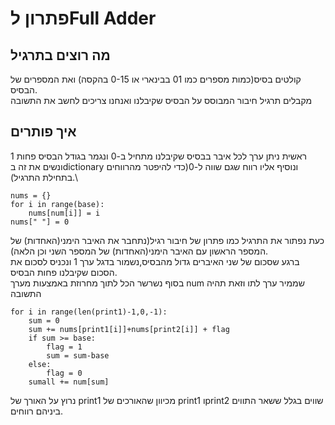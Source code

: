 # פתרון לFull Adder
## מה רוצים בתרגיל
קולטים בסיס(כמות מספרים כמו 01 בבינארי או 0-15 בהקסה) ואת המספרים של הבסיס.\
מקבלים תרגיל חיבור המבוסס על הבסיס שקיבלנו ואנחנו צריכים לחשב את התשובה
## איך פותרים
ראשית ניתן ערך לכל איבר בבסיס שקיבלנו מתחיל ב-0 ונגמר בגודל הבסיס פחות 1 ונשים את זה בdictionary ונוסיף אליו רווח שגם שווה ל-0(כדי להיפטר מהרווחים בתחילת התרגיל).\
```
nums = {}
for i in range(base):
    nums[num[i]] = i
nums[" "] = 0
```
כעת נפתור את התרגיל כמו פתרון של חיבור רגיל(נתחבר את האיבר הימני(האחדות) של המספר הראשון עם האיבר הימני(האחדות) של המספר השני וכן הלאה).\
ברגע שסכום של שני האיברים גדול מהבסיס,נשמור בדגל ערך 1 ונכניס לסכום את הסכום שקיבלנו פחות הבסיס.\
בסוף נשרשר הכל לתוך מחרוזת באמצעות מערך num שממיר ערך לתו וזאת תהיה התשובה
```
for i in range(len(print1)-1,0,-1):
    sum = 0
    sum += nums[print1[i]]+nums[print2[i]] + flag
    if sum >= base:
        flag = 1
        sum = sum-base
    else:
        flag = 0
    sumall += num[sum]
```
נרוץ על האורך של print1 מכיוון שהאורכים של print1 וprint2 שווים בגלל ששאר התווים ביניהם רווחים.
